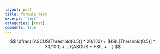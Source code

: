 ```yaml
---
layout: post
title: formula test
excerpt: "test"
categories: [test]
comments: true
---
```





$$
\dfrac{ (ASCUS[Threshold(0.5)] * 20/100) + (HSIL[Threshold(0.5)] * 30/100) + ...}{ASCUS + HSIL + ...}
$$


